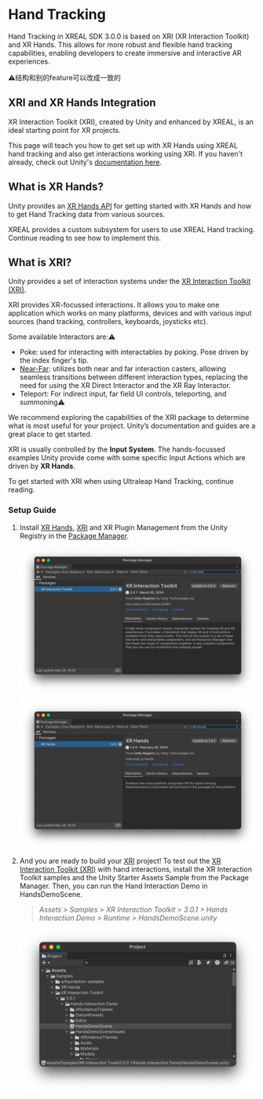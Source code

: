 # Hand Tracking

Hand Tracking in XREAL SDK 3.0.0 is based on XRI (XR Interaction Toolkit) and XR Hands. This allows for more robust and flexible hand tracking capabilities, enabling developers to create immersive and interactive AR experiences.

⚠️结构和别的feature可以改成一致的

## XRI and XR Hands Integration

XR Interaction Toolkit (XRI), created by Unity and enhanced by XREAL, is an ideal starting point for XR projects. 

This page will teach you how to get set up with XR Hands using XREAL hand tracking and also get interactions working using XRI. If you haven't already, check out Unity's [documentation here](https://docs.unity3d.com/Packages/com.unity.xr.interaction.toolkit@3.0/manual/index.html).

## What is XR Hands?

Unity provides an [XR Hands API](https://docs.unity3d.com/Packages/com.unity.xr.hands@1.2/manual/index.html) for getting started with XR Hands and how to get Hand Tracking data from various sources.

XREAL provides a custom subsystem for users to use XREAL Hand tracking. Continue reading to see how to implement this.

## What is XRI?

Unity provides a set of interaction systems under the [XR Interaction Toolkit (XRI)](https://docs.unity3d.com/Packages/com.unity.xr.interaction.toolkit@3.0/manual/index.html).

XRI provides XR-focussed interactions. It allows you to make one application which works on many platforms, devices and with various input sources (hand tracking, controllers, keyboards, joysticks etc).

Some available Interactors are:⚠️

- Poke: used for interacting with interactables by poking. Pose driven by the index finger's tip.
- [Near-Far](https://docs.unity3d.com/Packages/com.unity.xr.interaction.toolkit@3.0/manual/near-far-interactor.html?q=near): utilizes both near and far interaction casters, allowing seamless transitions between different interaction types, replacing the need for using the XR Direct Interactor and the XR Ray Interactor. 
- Teleport: For indirect input, far field UI controls, teleporting, and summoning⚠️

We recommend exploring the capabilities of the XRI package to determine what is most useful for your project. Unity’s documentation and guides are a great place to get started.

XRI is usually controlled by the **Input System**. The hands-focussed examples Unity provide come with some specific Input Actions which are driven by **XR Hands**.

To get started with XRI when using Ultraleap Hand Tracking, continue reading.

### Setup Guide

1. Install [XR Hands](https://docs.unity3d.com/Packages/com.unity.xr.hands@1.2/manual/index.html), [XRI](https://docs.unity3d.com/Packages/com.unity.xr.interaction.toolkit@3.0/manual/index.html) and XR Plugin Management from the Unity Registry in the [Package Manager](https://docs.unity3d.com/Manual/upm-ui.html).

   ![image-20240528183600612](https://raw.githubusercontent.com/dengxian-xreal/Images/main/image-20240528183600612.png)

   ![image-20240528183620602](https://raw.githubusercontent.com/dengxian-xreal/Images/main/image-20240528183620602.png)

2. And you are ready to build your [XRI](https://docs.unity3d.com/Packages/com.unity.xr.interaction.toolkit@2.4/manual/index.html) project! To test out the [XR Interaction Toolkit (XRI)](https://docs.unity3d.com/Packages/com.unity.xr.interaction.toolkit@2.4/manual/index.html) with hand interactions, install the XR Interaction Toolkit samples and the Unity Starter Assets Sample from the Package Manager. Then, you can run the Hand Interaction Demo in HandsDemoScene.

   > *Assets > Samples > XR Interaction Toolkit > 3.0.1 > Hands Interaction Demo > Runtime > HandsDemoScene.unity*

   ![image-20240528183824081](https://raw.githubusercontent.com/dengxian-xreal/Images/main/image-20240528183824081.png)
